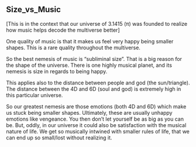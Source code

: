 ## Size_vs_Music

[This is in the context that our universe of 3.1415 (π) was founded to realize how music helps decode the multiverse better]

One quality of music is that it makes us feel very happy being smaller shapes. This is a rare quality throughout the multiverse.

So the best nemesis of music is “subliminal size”. That is a big reason for the shape of the universe. There is one highly musical planet, and its nemesis is size in regards to being happy.

This applies also to the distance between people and god (the sun/triangle). The distance between the 4D and 6D (soul and god) is extremely high in this particular universe. 

So our greatest nemesis are those emotions (both 4D and 6D) which make us stuck being smaller shapes. Ultimately, these are usually unhappy emotions like vengeance. You then don’t let yourself be as big as you can be. But, oddly, in our universe it could also be satisfaction with the musical nature of life. We get so musically intwined with smaller rules of life, that we can end up so small/lost without realizing it.